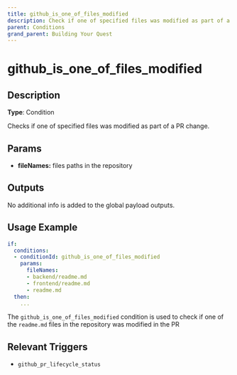 ```yaml
---
title: github_is_one_of_files_modified
description: Check if one of specified files was modified as part of a PR change when building your dev challenge (Quest Builder Conditions).
parent: Conditions
grand_parent: Building Your Quest
---
```


# github_is_one_of_files_modified

## Description

**Type**: Condition

Checks if one of specified files was modified as part of a PR change.

## Params

- **fileNames:** files paths in the repository

## Outputs

No additional info is added to the global payload outputs.

## Usage Example

```yaml
if:
  conditions:
  - conditionId: github_is_one_of_files_modified
    params:
      fileNames:
      - backend/readme.md
      - frontend/readme.md
      - readme.md
  then:
    ...
```

The `github_is_one_of_files_modified` condition is used to check if one of the `readme.md` files in the repository was modified in the PR

## Relevant Triggers

- `github_pr_lifecycle_status`
